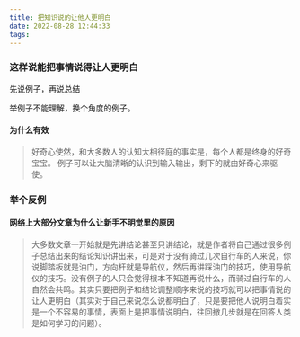 ```yaml
---
title: 把知识说的让他人更明白
date: 2022-08-28 12:44:33
tags:
---
```


### 这样说能把事情说得让人更明白

先说例子，再说总结

举例子不能理解，换个角度的例子。

#### 为什么有效

> 好奇心使然，和大多数人的认知大相径庭的事实是，每个人都是终身的好奇宝宝。
> 例子可以让大脑清晰的认识到输入输出，剩下的就由好奇心来驱使。


### 举个反例

#### 网络上大部分文章为什么让新手不明觉里的原因

> 大多数文章一开始就是先讲结论甚至只讲结论，就是作者将自己通过很多例子总结出来的结论知识讲出来，可是对于没有骑过几次自行车的人来说，你说脚踏板就是油门，方向杆就是导航仪，然后再讲踩油门的技巧，使用导航仪的技巧。没有例子的人只会觉得根本不知道再说什么，而骑过自行车的人自然会共鸣。其实只要把例子和结论调整顺序来说的技巧就可以把事情说的让人更明白（其实对于自己来说怎么说都明白了，只是要把他人说明白着实是一个不容易的事情，表面上是把事情说明白，往回撤几步就是在回答人类是如何学习的问题）。
>
>


